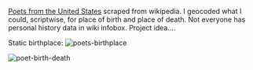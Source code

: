 [Poets from the United States](https://en.wikipedia.org/wiki/List_of_poets_from_the_United_States) scraped from wikipedia. I geocoded what I could, scriptwise, for place of birth and place of death. Not everyone has personal history data in wiki infobox. Project idea....


Static birthplace:
![poets-birthplace](https://github.com/briggsreschke/gis-data/assets/16325768/0de6bd9c-8174-4013-9cd2-001cb3e55cf1)

![poet-birth-death](https://github.com/briggsreschke/gis-data/assets/16325768/ce510926-56fc-4fff-90f3-391c70762cb6)


